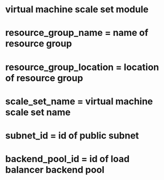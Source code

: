 # virtual machine scale set module

#  resource_group_name = name of resource group

#  resource_group_location = location of resource group

#  scale_set_name = virtual machine scale set name

#  subnet_id = id of public subnet

#  backend_pool_id = id of load balancer backend pool